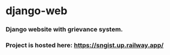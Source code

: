# django-web
### Django website with grievance system.
### Project is hosted here: https://sngist.up.railway.app/
